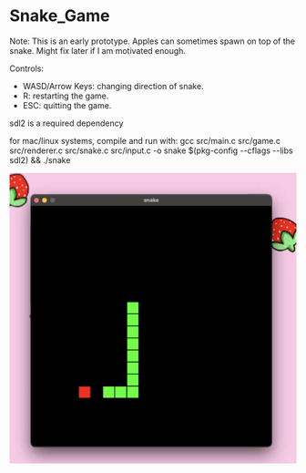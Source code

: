 # Snake_Game

Note: This is an early prototype. Apples can sometimes spawn on top of the snake. Might fix later if I am motivated enough.

Controls:
- WASD/Arrow Keys: changing direction of snake.
- R: restarting the game.
- ESC: quitting the game.

sdl2 is a required dependency

for mac/linux systems, compile and run with: gcc src/main.c src/game.c src/renderer.c src/snake.c src/input.c -o snake $(pkg-config --cflags --libs sdl2) && ./snake

![example](/assets/screenshot.png "example")
